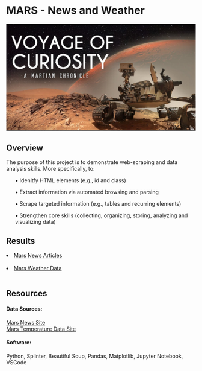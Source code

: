 # MARS - News and Weather 

<img src = "Images/maxresdefault.jpg">

## Overview 
The purpose of this project is to demonstrate web-scraping and data analysis skills.  More specifically, to:

<ol> •	Idenitfy HTML elements (e.g., id and class) </ol>
<ol> •	Extract information via automated browsing and parsing </ol>
<ol> •	Scrape targeted information (e.g., tables and recurring elements) </ol>
<ol> •	Strengthen core skills (collecting, organizing, storing, analyzing and visualizing data) </ol>

## Results
<li><a href = "Data/articles_data.json" target="_blank"> Mars News Articles </a></li><br>
<li><a href = "Data/mars_weather_data.csv"> Mars Weather Data </a></li>
<br>

## Resources
#### Data Sources: 
<a href = "https://static.bc-edx.com/data/web/mars_news/index.html">  Mars News Site </a>
<br>
<a href = "https://static.bc-edx.com/data/web/mars_facts/temperature.html"> Mars Temperature Data Site </a>
#### Software: 
Python, Splinter, Beautiful Soup, Pandas, Matplotlib, Jupyter Notebook, VSCode